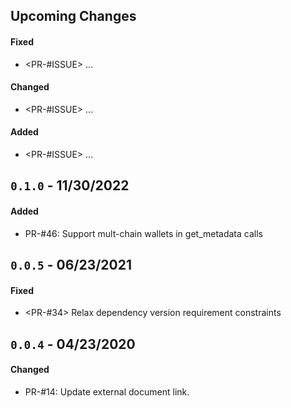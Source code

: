 ## Upcoming Changes

#### Fixed

- <PR-#ISSUE> ...

#### Changed

- <PR-#ISSUE> ...

#### Added

- <PR-#ISSUE> ...

## `0.1.0` - 11/30/2022

#### Added

- PR-#46: Support mult-chain wallets in get_metadata calls

## `0.0.5` - 06/23/2021

#### Fixed

- <PR-#34> Relax dependency version requirement constraints

## `0.0.4` - 04/23/2020

#### Changed

- PR-#14: Update external document link.
